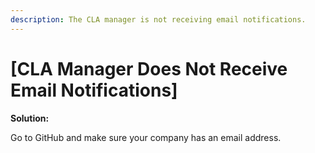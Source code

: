```yaml
---
description: The CLA manager is not receiving email notifications.
---
```


# \[CLA Manager Does Not Receive Email Notifications\]

**Solution:**

Go to GitHub and make sure your company has an email address.

